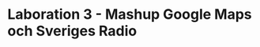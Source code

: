 Laboration 3 - Mashup Google Maps och Sveriges Radio
====================================================

[TrafficMashup]: http://trafficmashup.vivilam.com  "Länk till körbar version av TrafficMashup"
